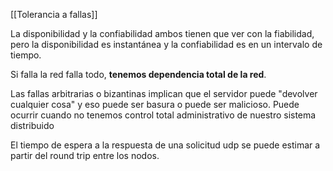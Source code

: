 [[Tolerancia a fallas]]

La disponibilidad y la confiabilidad ambos tienen que ver con la fiabilidad, pero la disponibilidad es instantánea y la confiabilidad es en un intervalo de tiempo.

Si falla la red falla todo, **tenemos dependencia total de la red**.

Las fallas arbitrarias o bizantinas implican que el servidor puede "devolver cualquier cosa" y eso puede ser basura o puede ser malicioso. Puede ocurrir cuando no tenemos control total administrativo de nuestro sistema distribuido

El tiempo de espera a la respuesta de una solicitud udp se puede estimar a partir del round trip entre los nodos.

